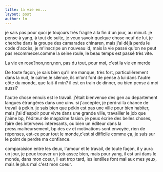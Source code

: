 ```yaml
---
title: la vie en... 
layout: post
author: lm
---
```

<p>je sais pas pour quoi je toujours très fragile à la fin d'un jour, au minuit. je pense à yang, à tout de suite, je veux savoir quelque chose neuf de lui, je cherche dans la groupe des camarades chinaren, mais j'ai déjà perdu le code d'accès, je m'inscripe un nouveau id, mais la vie passé qu'on ne peut pas recommecer.comme la seine roule, le beau temps est passé très vite. </p>
<p>La vie en rose?non,non,non, pas du tout, pour moi, c'est la vie en merde</p>
<p>De toute façon, je sais bien qu'il me manque, très fort, particulièrement dans la nuit, le calme,le silence, ils m'ont font de pense à lui:dans l'autre côte du monde, que fait-il mtn? il est en train de dinner, ou bien pense à moi aussi?</p>
<p>l'autre chose ennuis est le travail. j'était bienvenue des gen au departement langues étrangères dans une uinv. si j'accepter, je perdrai la chance de travail à pékin. je sais bien que pékin est pas une ville pour bien habiter, mais j'ai d'espoir pour vivre dans une grande ville, travailler le job que j'aime bp, l'éditeur de magazine fasion. je peux écrire des belles choses, faire des intervews intéresants,  ou bien un éditeur dans la press.malheursement, bp des cv et motivations sont envoyée, rien de réponses, est-ce pour tout le monde,c'est si difficile comme ça, je suis sur le point de perdre ma confiance.</p>
<p>comparaision entre les deux, l'amour et le travail, de toute façon, il y aura un jour, je peux trouver un job assez bien, mais pour yang, il est uni dans le monde, dans mon coeur, il est trop tard, les lentilles font mal aux mes yeux, mais le plus mal c'est mon coeur.</p>

